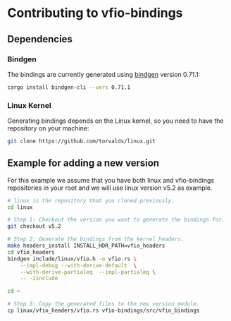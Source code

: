 # Contributing to vfio-bindings

## Dependencies

### Bindgen
The bindings are currently generated using
[bindgen](https://crates.io/crates/bindgen) version 0.71.1:

```bash
cargo install bindgen-cli --vers 0.71.1
```

### Linux Kernel
Generating bindings depends on the Linux kernel, so you need to have the
repository on your machine:

```bash
git clone https://github.com/torvalds/linux.git
```

## Example for adding a new version

For this example we assume that you have both linux and vfio-bindings
repositories in your root and we will use linux version v5.2 as example.

```bash
# linux is the repository that you cloned previously.
cd linux

# Step 1: Checkout the version you want to generate the bindings for.
git checkout v5.2

# Step 2: Generate the bindings from the kernel headers.
make headers_install INSTALL_HDR_PATH=vfio_headers
cd vfio_headers
bindgen include/linux/vfio.h -o vfio.rs \
    --impl-debug --with-derive-default  \
    --with-derive-partialeq  --impl-partialeq \
    -- -Iinclude

cd ~

# Step 3: Copy the generated files to the new version module.
cp linux/vfio_headers/vfio.rs vfio-bindings/src/vfio_bindings
```
